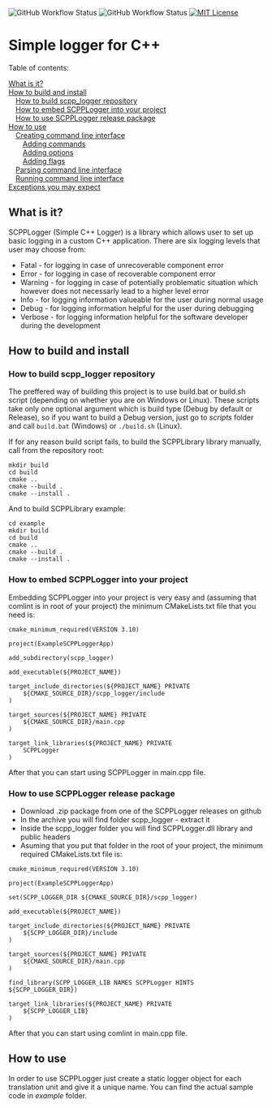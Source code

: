 
![GitHub Workflow Status](https://img.shields.io/github/actions/workflow/status/pawbar94/scpp_logger/windows-release-build.yml?label=Windows%20release%20build) ![GitHub Workflow Status](https://img.shields.io/github/actions/workflow/status/pawbar94/scpp_logger/linux-release-build.yml?label=Linux%20release%20build) [![MIT License](https://img.shields.io/badge/License-MIT-green.svg)](https://choosealicense.com/licenses/mit/)

# Simple logger for C++
Table of contents:

[What is it?](#what_is_it)<br>
[How to build and install](#how_to_build_and_install)<br>
&emsp;[How to build scpp_logger repository](#how_to_build_scpp_logger_repository)<br>
&emsp;[How to embed SCPPLogger into your project](#how_to_embed_scpp_logger_into_your_project)<br>
&emsp;[How to use SCPPLogger release package](#how_to_use_scpp_logger_release_package)<br>
[How to use](#how_to_use)<br>
&emsp;[Creating command line interface](#creating_command_line_interface)<br>
&emsp;&emsp;[Adding commands](#adding_commands)<br>
&emsp;&emsp;[Adding options](#adding_options)<br>
&emsp;&emsp;[Adding flags](#adding_flags)<br>
&emsp;[Parsing command line interface](#parsing_command_line_interface)<br>
&emsp;[Running command line interface](#running_command_line_interface)<br>
[Exceptions you may expect](#exceptions_you_may_expect)<br>

## <a name="what_is_it"></a>What is it?

SCPPLogger (Simple C++ Logger) is a library which allows user to set up basic logging in a custom C++ application. There are six logging levels that user may choose from:
* Fatal - for logging in case of unrecoverable component error
* Error - for logging in case of recoverable component error
* Warning - for logging in case of potentially problematic situation which however does not necessarly lead to a higher level error
* Info - for logging information valueable for the user during normal usage
* Debug - for logging information helpful for the user during debugging
* Verbose - for logging information helpful for the software developer during the development

## <a name="how_to_build_and_install"></a>How to build and install

### <a name="how_to_build_scpp_logger_repository"></a>How to build scpp_logger repository

The preffered way of building this project is to use build.bat or build.sh script (depending on whether you are on Windows or Linux). These scripts take only one optional argument which is build type (Debug by default or Release), so if you want to build a Debug version, just go to _scripts_ folder and call `build.bat` (Windows) or `./build.sh` (Linux).

If for any reason build script fails, to build the SCPPLibrary library manually, call from the repository root:

```
mkdir build 
cd build
cmake ..
cmake --build .
cmake --install .
```
And to build SCPPLibrary example:
```
cd example
mkdir build 
cd build
cmake ..
cmake --build .
cmake --install .
```

### <a name="how_to_embed_scpp_logger_into_your_project"></a>How to embed SCPPLogger into your project
Embedding SCPPLogger into your project is very easy and (assuming that comlint is in root of your project) the minimum CMakeLists.txt file that you need is:

```
cmake_minimum_required(VERSION 3.10)

project(ExampleSCPPLoggerApp)

add_subdirectory(scpp_logger)

add_executable(${PROJECT_NAME})

target_include_directories(${PROJECT_NAME} PRIVATE
    ${CMAKE_SOURCE_DIR}/scpp_logger/include
)

target_sources(${PROJECT_NAME} PRIVATE
    ${CMAKE_SOURCE_DIR}/main.cpp
)

target_link_libraries(${PROJECT_NAME} PRIVATE
    SCPPLogger
)
```

After that you can start using SCPPLogger in main.cpp file.

### <a name="how_to_use_scpp_logger_release_package"></a>How to use SCPPLogger release package

* Download .zip package from one of the SCPPLogger releases on github
* In the archive you will find folder scpp_logger - extract it
* Inside the scpp_logger folder you will find SCPPLogger.dll library and public headers
* Asuming that you put that folder in the root of your project, the minimum required CMakeLists.txt file is:

```
cmake_minimum_required(VERSION 3.10)

project(ExampleSCPPLoggerApp)

set(SCPP_LOGGER_DIR ${CMAKE_SOURCE_DIR}/scpp_logger)

add_executable(${PROJECT_NAME})

target_include_directories(${PROJECT_NAME} PRIVATE
    ${SCPP_LOGGER_DIR}/include
)

target_sources(${PROJECT_NAME} PRIVATE
    ${CMAKE_SOURCE_DIR}/main.cpp
)

find_library(SCPP_LOGGER_LIB NAMES SCPPLogger HINTS ${SCPP_LOGGER_DIR})

target_link_libraries(${PROJECT_NAME} PRIVATE
    ${SCPP_LOGGER_LIB}
)
```
After that you can start using comlint in main.cpp file.

## <a name="how_to_use"></a>How to use

In order to use SCPPLogger just create a static logger object for each translation unit and give it a unique name. You can find the actual sample code in _example_ folder.